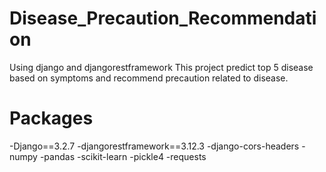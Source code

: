 # Disease_Precaution_Recommendation
Using django and djangorestframework
This project predict top 5 disease based on symptoms and recommend precaution related to disease.

# Packages

-Django==3.2.7
-djangorestframework==3.12.3
-django-cors-headers
-numpy
-pandas
-scikit-learn
-pickle4
-requests
